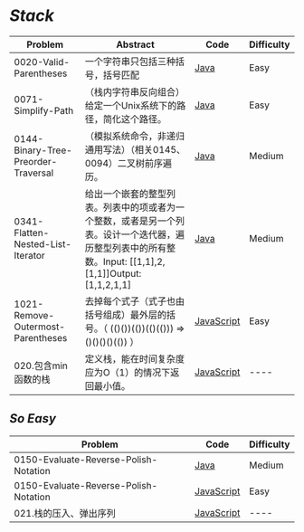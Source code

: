 # *Stack*

|Problem|Abstract|Code|Difficulty|
| --- | --- | --- | --- |
|0020-Valid-Parentheses|一个字符串只包括三种括号，括号匹配|[Java](../LeetCode/Java/0020-Valid-Parentheses/src)|Easy|
|0071-Simplify-Path|（栈内字符串反向组合）给定一个Unix系统下的路径，简化这个路径。|[Java](../LeetCode/Java/0071-Simplify-Path/src)|Easy|
|0144-Binary-Tree-Preorder-Traversal|（模拟系统命令，非递归通用写法）（相关0145、0094）二叉树前序遍历。|[Java](../LeetCode/Java/0144-Binary-Tree-Preorder-Traversal/src)|Medium|
|0341-Flatten-Nested-List-Iterator|给出一个嵌套的整型列表。列表中的项或者为一个整数，或者是另一个列表。设计一个迭代器，遍历整型列表中的所有整数。Input: [[1,1],2,[1,1]]Output: [1,1,2,1,1]|[Java](../LeetCode/Java/0341-Flatten-Nested-List-Iterator/src)|Medium|
|1021-Remove-Outermost-Parentheses|去掉每个式子（式子也由括号组成）最外层的括号。（ (()())(())(()(())) => ()()()()(()) ）|[JavaScript](../LeetCode/JavaScript/src/1021-Remove-Outermost-Parentheses.js)|Easy|
|020.包含min函数的栈|定义栈，能在时间复杂度应为O（1）的情况下返回最小值。|[JavaScript](../剑指Offer/JavaScript/src/020.包含min函数的栈.js)|----|


## *So Easy*
|Problem|Code|Difficulty|
| --- | --- | --- |
|0150-Evaluate-Reverse-Polish-Notation|[Java](../LeetCode/Java/0150-Evaluate-Reverse-Polish-Notation/src)|Medium|
|0150-Evaluate-Reverse-Polish-Notation|[JavaScript](../LeetCode/JavaScript/src/1047-Remove-All-Adjacent-Duplicates-In-String.js)|Easy|
|021.栈的压入、弹出序列|[JavaScript](../剑指Offer/JavaScript/src/021.栈的压入、弹出序列.js)|----|